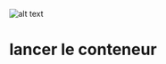 ![alt text](https://www.nginx.com/wp-content/themes/nginx-theme/assets/img//logo.png)

# lancer le conteneur
```
